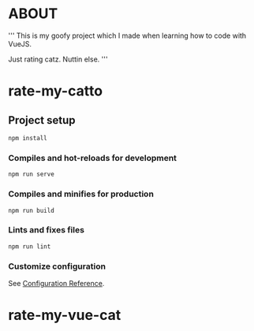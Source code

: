 # ABOUT
'''
This is my goofy project which I made when learning how to code with VueJS.

Just rating catz. Nuttin else.
'''

# rate-my-catto

## Project setup
```
npm install
```

### Compiles and hot-reloads for development
```
npm run serve
```

### Compiles and minifies for production
```
npm run build
```

### Lints and fixes files
```
npm run lint
```

### Customize configuration
See [Configuration Reference](https://cli.vuejs.org/config/).
# rate-my-vue-cat
